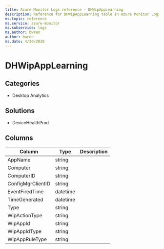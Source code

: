```yaml
---
title: Azure Monitor Logs reference - DHWipAppLearning
description: Reference for DHWipAppLearning table in Azure Monitor Logs.
ms.topic: reference
ms.service: azure-monitor
ms.subservice: logs
ms.author: bwren
author: bwren
ms.date: 4/30/2020
---
```


# DHWipAppLearning

 

## Categories

- Desktop Analytics
## Solutions

- DeviceHealthProd




## Columns

|Column|Type|Description|
|---|---|---|
|AppName|string||
|Computer|string||
|ComputerID|string||
|ConfigMgrClientID|string||
|EventFiredTime|datetime||
|TimeGenerated|datetime||
|Type|string||
|WipActionType|string||
|WipAppId|string||
|WipAppIdType|string||
|WipAppRuleType|string||
